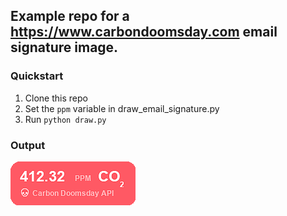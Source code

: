 ## Example repo for a https://www.carbondoomsday.com email signature image.

### Quickstart
1. Clone this repo
1. Set the `ppm` variable in draw_email_signature.py
1. Run `python draw.py`

### Output
<a href="https://www.carbondoomsday.com"><img src="carbondoomsday_email_signature_sample.png"/></a>
